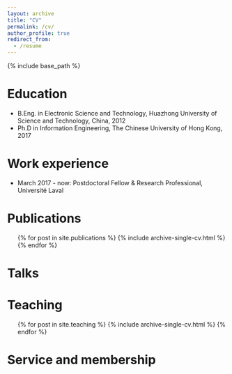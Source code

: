 ```yaml
---
layout: archive
title: "CV"
permalink: /cv/
author_profile: true
redirect_from:
  - /resume
---
```


{% include base_path %}

Education
======
* B.Eng. in Electronic Science and Technology, Huazhong University of Science and Technology, China, 2012
* Ph.D in Information Engineering, The Chinese University of Hong Kong, 2017

Work experience
======
* March 2017 - now: Postdoctoral Fellow & Research Professional, Universit&eacute; Laval

Publications
======
  <ul>{% for post in site.publications %}
    {% include archive-single-cv.html %}
  {% endfor %}</ul>
  
Talks
======

  
Teaching
======
  <ul>{% for post in site.teaching %}
    {% include archive-single-cv.html %}
  {% endfor %}</ul>
  
Service and membership
======

